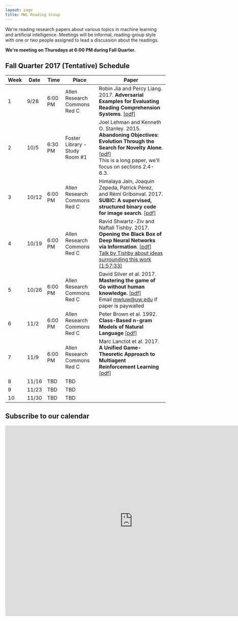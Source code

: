 ```yaml
---
layout: page
title: MWL Reading Group
---
```


We're reading research papers about various topics in machine learning and
artificial intelligence. Meetings will be informal, reading-group style with one
or two people assigned to lead a discussion about the readings.

**We're meeting on Thursdays at 6:00 PM during Fall Quarter.**

## Fall Quarter 2017 (Tentative) Schedule

| Week | Date | Time | Place | Paper |
|------|------|------|-------|-------|
|    1 | 9/28 | 6:00 PM | Allen Research Commons Red C | Robin Jia and Percy Liang. 2017. **Adversarial Examples for Evaluating Reading Comprehension Systems**. [[pdf]](https://www.semanticscholar.org/paper/Adversarial-Examples-for-Evaluating-Reading-Compre-Jia-Liang/1e845782ffd510efea1a031e5a9ed7b28d23d662) |
|    2 | 10/5 | 6:30 PM | Foster Library - Study Room #1 | Joel Lehman and Kenneth O. Stanley. 2015. **Abandoning Objectives: Evolution Through the Search for Novelty Alone**. [[pdf]](https://www.semanticscholar.org/paper/Abandoning-Objectives-Evolution-Through-the-Search-Lehman-Stanley/44a7d9492c30bfa57f69efa6f0fbbe39da666752) <br> This is a long paper, we'll focus on sections 2.4-6.3.|
|    3 | 10/12 | 6:00 PM | Allen Research Commons Red C | Himalaya Jain, Joaquin Zepeda, Patrick Pérez, and Rémi Gribonval. 2017. **SUBIC: A supervised, structured binary code for image search**. [[pdf]](https://www.semanticscholar.org/paper/SUBIC-A-supervised-structured-binary-code-for-imag-Jain-Zepeda/6598630bec131a1da9a8fb6cd6b17a1f8bbd48a9) |
|    4 | 10/19 | 6:00 PM | Allen Research Commons Red C | Ravid Shwartz-Ziv and Naftali Tishby. 2017. **Opening the Black Box of Deep Neural Networks via Information**. [[pdf]](https://www.semanticscholar.org/paper/Opening-the-Black-Box-of-Deep-Neural-Networks-via-Shwartz-Ziv-Tishby/0b304b127a9290d37d83e2f32d35e045bbb8d339) <br> [Talk by Tishby about ideas surrounding this work (1:57:33)](https://www.youtube.com/watch?v=RKvS958AqGY&t=530s) |
|    5 | 10/26 | 6:00 PM | Allen Research Commons Red C | David Silver et al. 2017. **Mastering the game of Go without human knowledge.** [[pdf]](https://www.nature.com/nature/journal/v550/n7676/full/nature24270.html) <br> Email mwluw@uw.edu if paper is paywalled|
|    6 | 11/2 | 6:00 PM | Allen Research Commons Red C | Peter Brown et al. 1992. **Class-Based n-gram Models of Natural Language** [[pdf]](https://www.semanticscholar.org/paper/Class-Based-n-gram-Models-of-Natural-Language-Brown-Pietra/783480acff435bfbc15ffcdb4f15eccddaa0c810)|
|    7 | 11/9 | 6:00 PM | Allen Research Commons Red C |  Marc Lanctot et al. 2017. **A Unified Game-Theoretic Approach to Multiagent Reinforcement Learning** [[pdf]](https://arxiv.org/abs/1711.00832) |
|    8 | 11/16 | TBD | TBD |                     |
|    9 | 11/23 | TBD | TBD |                     |
|   10 | 11/30 | TBD | TBD |                     |

## Subscribe to our calendar

<iframe src="https://calendar.google.com/calendar/embed?src=n1h36rcrbe7fj7fk78bthomjt8%40group.calendar.google.com&ctz=America/Los_Angeles" style="border: 0" width="800" height="600" frameborder="0" scrolling="no"></iframe>
